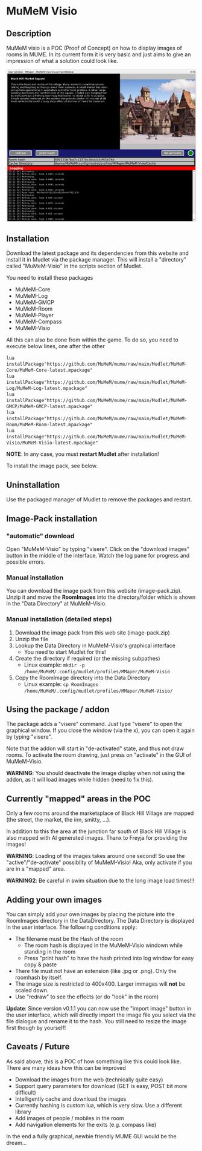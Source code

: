 MuMeM Visio
============================

## Description
MuMeM visio is a POC (Proof of Concept) on how to display images of rooms in MUME. In its current form it is very basic and just aims to give an impression of what a solution could look like.

![MuMeM-Visio Screenshot](https://github.com/MuMeM/mume/blob/main/Mudlet/MuMeM-Visio/doc/MuMeM-Visio.png)

## Installation
Download the latest package and its dependencies from this website and install it in Mudlet via the package manager. This will install a "directory" called "MuMeM-Visio" in the scripts section of Mudlet.

You need to install these packages

  * MuMeM-Core
  * MuMeM-Log
  * MuMeM-GMCP
  * MuMeM-Room
  * MuMeM-Player
  * MuMeM-Compass
  * MuMeM-Visio

All this can also be done from within the game. To do so, you need to execute below lines, one after the other

    lua installPackage"https://github.com/MuMeM/mume/raw/main/Mudlet/MuMeM-Core/MuMeM-Core-latest.mpackage"
    lua installPackage"https://github.com/MuMeM/mume/raw/main/Mudlet/MuMeM-Log/MuMeM-Log-latest.mpackage"
    lua installPackage"https://github.com/MuMeM/mume/raw/main/Mudlet/MuMeM-GMCP/MuMeM-GMCP-latest.mpackage"
    lua installPackage"https://github.com/MuMeM/mume/raw/main/Mudlet/MuMeM-Room/MuMeM-Room-latest.mpackage"
    lua installPackage"https://github.com/MuMeM/mume/raw/main/Mudlet/MuMeM-Visio/MuMeM-Visio-latest.mpackage"

**NOTE**: In any case, you must **restart Mudlet** after installation!

To install the image pack, see below.

## Uninstallation
Use the packaged manager of Mudlet to remove the packages and restart.

## Image-Pack installation

### "automatic" download
Open "MuMeM-Visio" by typing "visere". Click on the "download images" button in the middle of the interface. Watch the log pane for progress and possible errors.

### Manual installation
You can download the image pack from this website (image-pack.zip). Unzip it and move the **RoomImages** into the directory/folder which is shown in the "Data Directory" at MuMeM-Visio.

### Manual installation (detailed steps)

 1. Download the image pack from this web site (image-pack.zip)
 2. Unzip the file
 3. Lookup the Data Directory in MuMeM-Visio's graphical interface
    * You need to start Mudlet for this!
 4. Create the directory if required (or the missing subpathes)
    * Linux example: `mkdir -p /home/MuMeM/.config/mudlet/profiles/MMaper/MuMeM-Visio`
 5. Copy the RoomImage directory into the Data Directory
    * Linux example: `cp RoomImages /home/MuMeM/.config/mudlet/profiles/MMaper/MuMeM-Visio/`

## Using the package / addon
The package adds a "visere" command. Just type "visere" to open the graphical window. If you close the window (via the x), you can open it again by typing "visere".

Note that the addon will start in "de-activated" state, and thus not draw rooms. To activate the room drawing, just press on "activate" in the GUI of MuMeM-Visio.

**WARNING**: You should deactivate the image display when not using the addon, as it will load images while hidden (need to fix this).

## Currently "mapped" areas in the POC
Only a few rooms around the marketsplace of Black Hill Village are mapped (the street, the market, the inn, smitty, ...).

In addition to this the area at the junction far south of Black Hill Village is also mapped with AI generated images. Thanx to Freyja for providing the images!

**WARNING**: Loading of the images takes around one second! So use the "active"/"de-activate" possiblity of MuMeM-Visio! Aka, only activate if you are in a "mapped" area.

**WARNING2**: Be careful in swim situation due to the long image load times!!!

## Adding your own images
You can simply add your own images by placing the picture into the RoomImages directory in the DataDirectory. The Data Directory is displayed in the user interface. The following conditions apply:

  * The filename must be the Hash of the room
    * The room hash is displayed in the MuMeM-Visio windown while standing in the room
    * Press "print hash" to have the hash printed into log window for easy copy & paste
  * There file must not have an extension (like .jpg or .png). Only the roomhash by itself.
  * The image size is restricted to 400x400. Larger immages will **not** be scaled down.
  * Use "redraw" to see the effects (or do "look" in the room)

**Update**: Since version v0.1.1 you can now use the "import image" button in the user interface, which will directly import the image file you select via the file dialogue and rename it to the hash. You still need to resize the image first though by yourself!

## Caveats / Future
As said above, this is a POC of how something like this could look like. There are many ideas how this can be improved

  * Download the images from the web (technically quite easy)
  * Support query parameters for download (GET is easy, POST bit more difficult)
  * Intelligently cache and download the images
  * Currently hashing is custom lua, which is very slow. Use a different library
  * Add images of people / mobiles in the room
  * Add navigation elements for the exits (e.g. compass like)

In the end a fully graphical, newbie friendly MUME GUI would be the dream...
